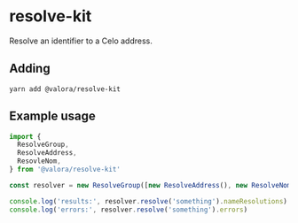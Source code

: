 # resolve-kit

Resolve an identifier to a Celo address.

## Adding

```
yarn add @valora/resolve-kit
```

## Example usage

```ts
import {
  ResolveGroup,
  ResolveAddress,
  ResovleNom,
} from '@valora/resolve-kit'

const resolver = new ResolveGroup([new ResolveAddress(), new ResolveNom()])

console.log('results:', resolver.resolve('something').nameResolutions)
console.log('errors:', resolver.resolve('something').errors)
```
